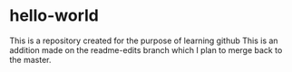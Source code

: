 # hello-world
This is a repository created for the purpose of learning github
This is an addition made on the readme-edits branch which I plan to merge back to the master.
